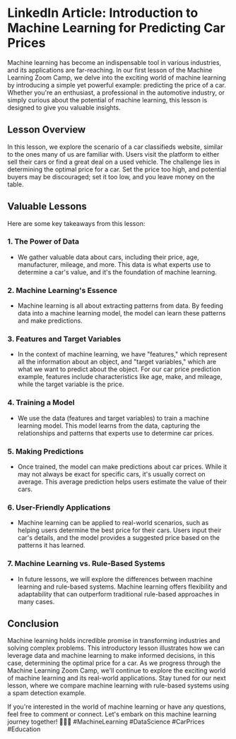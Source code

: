 # LinkedIn Article: Introduction to Machine Learning for Predicting Car Prices

Machine learning has become an indispensable tool in various industries, and its applications are far-reaching. In our first lesson of the Machine Learning Zoom Camp, we delve into the exciting world of machine learning by introducing a simple yet powerful example: predicting the price of a car. Whether you're an enthusiast, a professional in the automotive industry, or simply curious about the potential of machine learning, this lesson is designed to give you valuable insights.

## Lesson Overview

In this lesson, we explore the scenario of a car classifieds website, similar to the ones many of us are familiar with. Users visit the platform to either sell their cars or find a great deal on a used vehicle. The challenge lies in determining the optimal price for a car. Set the price too high, and potential buyers may be discouraged; set it too low, and you leave money on the table.

## Valuable Lessons

Here are some key takeaways from this lesson:

### 1. **The Power of Data**

   - We gather valuable data about cars, including their price, age, manufacturer, mileage, and more. This data is what experts use to determine a car's value, and it's the foundation of machine learning.

### 2. **Machine Learning's Essence**

   - Machine learning is all about extracting patterns from data. By feeding data into a machine learning model, the model can learn these patterns and make predictions.

### 3. **Features and Target Variables**

   - In the context of machine learning, we have "features," which represent all the information about an object, and "target variables," which are what we want to predict about the object. For our car price prediction example, features include characteristics like age, make, and mileage, while the target variable is the price.

### 4. **Training a Model**

   - We use the data (features and target variables) to train a machine learning model. This model learns from the data, capturing the relationships and patterns that experts use to determine car prices.

### 5. **Making Predictions**

   - Once trained, the model can make predictions about car prices. While it may not always be exact for specific cars, it's usually correct on average. This average prediction helps users estimate the value of their cars.

### 6. **User-Friendly Applications**

   - Machine learning can be applied to real-world scenarios, such as helping users determine the best price for their cars. Users input their car's details, and the model provides a suggested price based on the patterns it has learned.

### 7. **Machine Learning vs. Rule-Based Systems**

   - In future lessons, we will explore the differences between machine learning and rule-based systems. Machine learning offers flexibility and adaptability that can outperform traditional rule-based approaches in many cases.

## Conclusion

Machine learning holds incredible promise in transforming industries and solving complex problems. This introductory lesson illustrates how we can leverage data and machine learning to make informed decisions, in this case, determining the optimal price for a car. As we progress through the Machine Learning Zoom Camp, we'll continue to explore the exciting world of machine learning and its real-world applications. Stay tuned for our next lesson, where we compare machine learning with rule-based systems using a spam detection example.

If you're interested in the world of machine learning or have any questions, feel free to comment or connect. Let's embark on this machine learning journey together! 🚗💡🤖 #MachineLearning #DataScience #CarPrices #Education